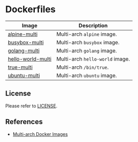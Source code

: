# Dockerfiles

| Image                                            | Description                     |
| ------------------------------------------------ | ------------------------------- |
| [alpine-multi](alpine-multi/README.md)           | Multi-arch `alpine` image.      |
| [busybox-multi](busybox-multi/README.md)         | Multi-arch `busybox` image.     |
| [golang-multi](golang-multi/README.md)           | Multi-arch `golang` image.      |
| [hello-world-multi](hello-world-multi/README.md) | Multi-arch `hello-world` image. |
| [true-multi](true-multi/README.md)               | Multi-arch `/bin/true`.         |
| [ubuntu-multi](ubuntu-multi/README.md)           | Multi-arch `ubuntu` image.      |

## License

Please refer to [LICENSE](LICENSE).

## References

*   [Multi-arch Docker Images](http://container-solutions.com/multi-arch-docker-images/)

